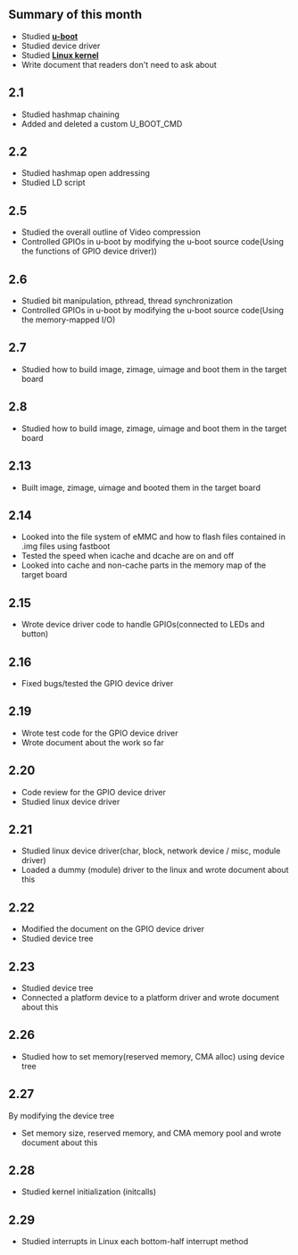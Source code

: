 ## Summary of this month
- Studied [**u-boot**](https://github.com/vacu9708/Study-records/tree/main/Embedded_system/u-boot)
- Studied device driver
- Studied [**Linux kernel**](https://github.com/vacu9708/Study-records/tree/main/Embedded_system/Linux%20kernel)
- Write document that readers don't need to ask about

## 2.1
- Studied hashmap chaining
- Added and deleted a custom U_BOOT_CMD
## 2.2
- Studied hashmap open addressing
- Studied LD script
## 2.5
- Studied the overall outline of Video compression
- Controlled GPIOs in u-boot by modifying the u-boot source code(Using the functions of GPIO device driver))
## 2.6
- Studied bit manipulation, pthread, thread synchronization
- Controlled GPIOs in u-boot by modifying the u-boot source code(Using the memory-mapped I/O)
## 2.7
- Studied how to build image, zimage, uimage and boot them in the target board
## 2.8
- Studied how to build image, zimage, uimage and boot them in the target board
## 2.13
- Built image, zimage, uimage and booted them in the target board
## 2.14
- Looked into the file system of eMMC and how to flash files contained in .img files using fastboot
- Tested the speed when icache and dcache are on and off
- Looked into cache and non-cache parts in the memory map of the target board
## 2.15
- Wrote device driver code to handle GPIOs(connected to LEDs and button)
## 2.16
- Fixed bugs/tested the GPIO device driver
## 2.19
- Wrote test code for the GPIO device driver
- Wrote document about the work so far
## 2.20
- Code review for the GPIO device driver
- Studied linux device driver
## 2.21
- Studied linux device driver(char, block, network device / misc, module driver)
- Loaded a dummy (module) driver to the linux and wrote document about this
## 2.22
- Modified the document on the GPIO device driver
- Studied device tree
## 2.23
- Studied device tree
- Connected a platform device to a platform driver and wrote document about this
## 2.26
- Studied how to set memory(reserved memory, CMA alloc) using device tree
## 2.27
By modifying the device tree
- Set memory size, reserved memory, and CMA memory pool and wrote document about this
## 2.28
- Studied kernel initialization (initcalls)
## 2.29
- Studied interrupts in Linux each bottom-half interrupt method
